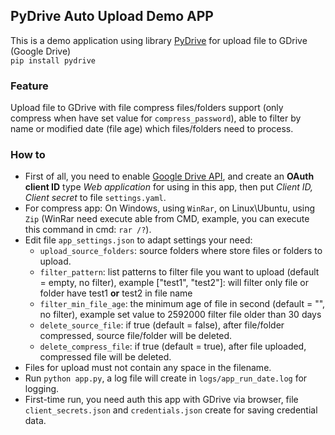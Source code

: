 ## PyDrive Auto Upload Demo APP
This is a demo application using library [PyDrive](https://pythonhosted.org/PyDrive/) for upload file to GDrive (Google Drive)  
`pip install pydrive`

### Feature
Upload file to GDrive with file compress files/folders support (only compress when have set value for `compress_password`), able to filter by name or modified date (file age) which files/folders need to process.

### How to
* First of all, you need to enable [Google Drive API](https://console.developers.google.com/apis/api/drive.googleapis.com), and create an __OAuth client ID__  type _Web application_ for using in this app, then put _Client ID, Client secret_ to file `settings.yaml`.
* For compress app: On Windows, using `WinRar`, on Linux\Ubuntu, using `Zip` (WinRar need execute able from CMD, example, you can execute this command in cmd: `rar /?`). 
* Edit file `app_settings.json` to adapt settings your need:
    * `upload_source_folders`: source folders where store files or folders to upload.
    * `filter_pattern`: list patterns to filter file you want to upload (default = empty, no filter), example ["test1", "test2"]: will filter only file or folder have test1 **or** test2 in file name
    * `filter_min_file_age`: the minimum age of file in second (default = "", no filter), example set value to 2592000 filter file older than 30 days
    * `delete_source_file`: if true (default = false), after file/folder compressed, source file/folder will be deleted.
    * `delete_compress_file`: if true (default = true), after file uploaded, compressed file will be deleted.
* Files for upload must not contain any space in the filename.
* Run `python app.py`, a log file will create in `logs/app_run_date.log` for logging.
* First-time run, you need auth this app with GDrive via browser, file `client_secrets.json` and `credentials.json` create for saving credential data.
